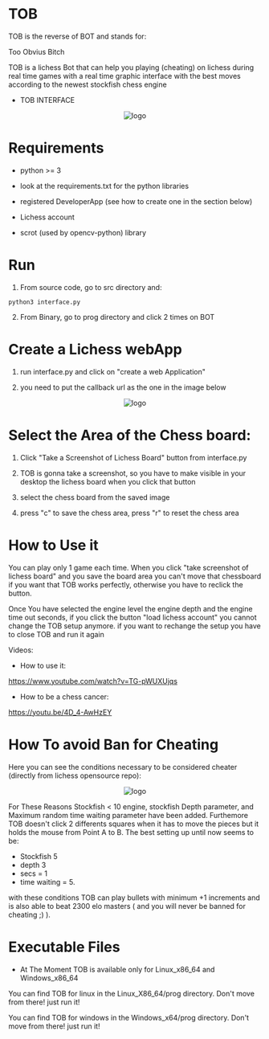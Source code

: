 # TOB
 
TOB is the reverse of BOT and stands for:

Too
Obvius
Bitch

TOB is a lichess Bot that can help you playing (cheating) on lichess during real time games with a real time graphic interface with the best moves
according to the newest stockfish chess engine

- TOB INTERFACE
 <p align="center">
  <img src="https://i.ibb.co/z8g1rqz/tob.png" alt="logo">
</p>

# Requirements

- python >= 3

- look at the requirements.txt for the python libraries

- registered DeveloperApp (see how to create one in the section below)

- Lichess account

- scrot (used by opencv-python) library

# Run

1) From source code, go to src directory and:

```
python3 interface.py
```

2) From Binary, go to prog directory and click 2 times on BOT

# Create a Lichess webApp

1) run interface.py and click on "create a web Application"

2) you need to put the callback url as the one in the image below

 <p align="center">
  <img src="https://i.ibb.co/tKrTCfw/Annotazione-2019-09-10-113314.png" alt="logo">
</p>

# Select the Area of the Chess board:

1) Click "Take a Screenshot of Lichess Board" button from interface.py

2) TOB is gonna take a screenshot, so you have to  make visible in your desktop the lichess board when you click that button

3) select the chess board from the saved image

4) press "c" to save the chess area, press "r" to reset the chess area

# How to Use it

You can play only 1 game each time.
When you click "take screenshot of lichess board" and you save the board area
you can't move that chessboard if you want that TOB works perfectly,
otherwise you have to reclick the button.

Once You have selected the engine level the engine depth and the engine time out seconds, if you click the button "load lichess account" you cannot change
the TOB setup anymore. if you want to rechange the setup you have to close TOB and run it again

Videos:

- How to use it:
 
https://www.youtube.com/watch?v=TG-pWUXUjqs

- How to be a chess cancer:

https://youtu.be/4D_4-AwHzEY


# How To avoid Ban for Cheating

Here you can see the conditions necessary to be considered cheater (directly from lichess opensource repo):

 <p align="center">
  <img src="https://i.ibb.co/jvmP5MR/Schermata-del-2019-09-15-23-48-45.png" alt="logo">
</p>

For These Reasons Stockfish < 10 engine, stockfish Depth parameter, and Maximum random time waiting parameter have been added.
Furthemore TOB doesn't click 2 differents squares when it has to move the pieces but it holds the mouse
from Point A to B. The best setting up until now seems to be:
- Stockfish 5 
- depth 3 
- secs = 1 
- time waiting = 5.

with these conditions TOB can play bullets with minimum +1 increments and is also able to beat 2300 elo masters
(  and you will never be banned for cheating ;)  ).

# Executable Files

- At The Moment TOB is available only for Linux_x86_64 and Windows_x86_64

You can find TOB for linux in the Linux_X86_64/prog directory. Don't move from there! just run it! 

You can find TOB for windows in the Windows_x64/prog directory. Don't move from there! just run it! 
